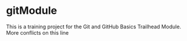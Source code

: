 # gitModule
This is a training project for the Git and GitHub Basics Trailhead Module.
More conflicts on this line